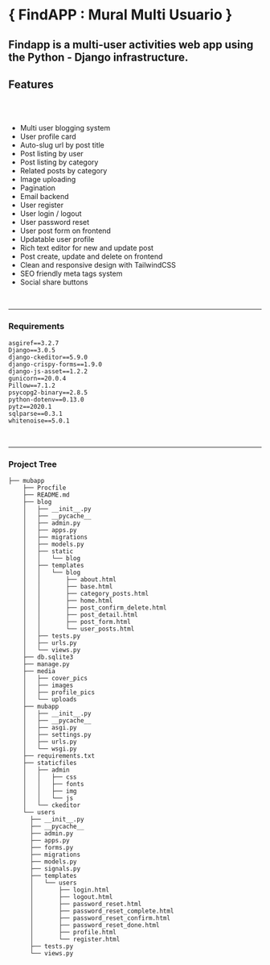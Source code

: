 # { FindAPP : Mural Multi Usuario }

**Findapp** is a multi-user activities web app using the Python - Django infrastructure.
----

## Features

<br>



<br>

* Multi user blogging system
* User profile card
* Auto-slug url by post title
* Post listing by user
* Post listing by category
* Related posts by category
* Image uploading
* Pagination
* Email backend
* User register
* User login / logout
* User password reset
* User post form on frontend
* Updatable user profile
* Rich text editor for new and update post
* Post create, update and delete on frontend
* Clean and responsive design with TailwindCSS
* SEO friendly meta tags system
* Social share buttons


<br>

----

### Requirements

```
asgiref==3.2.7
Django==3.0.5
django-ckeditor==5.9.0
django-crispy-forms==1.9.0
django-js-asset==1.2.2
gunicorn==20.0.4
Pillow==7.1.2
psycopg2-binary==2.8.5
python-dotenv==0.13.0
pytz==2020.1
sqlparse==0.3.1
whitenoise==5.0.1
```


<br>

----

### Project Tree

```
├── mubapp
    ├── Procfile
    ├── README.md
    ├── blog
    │   ├── __init__.py
    │   ├── __pycache__
    │   ├── admin.py
    │   ├── apps.py
    │   ├── migrations
    │   ├── models.py
    │   ├── static
    │   │   └── blog
    │   ├── templates
    │   │   └── blog
    │   │       ├── about.html
    │   │       ├── base.html
    │   │       ├── category_posts.html
    │   │       ├── home.html
    │   │       ├── post_confirm_delete.html
    │   │       ├── post_detail.html
    │   │       ├── post_form.html
    │   │       └── user_posts.html
    │   ├── tests.py
    │   ├── urls.py
    │   └── views.py
    ├── db.sqlite3
    ├── manage.py
    ├── media
    │   ├── cover_pics
    │   ├── images
    │   ├── profile_pics
    │   └── uploads
    ├── mubapp
    │   ├── __init__.py
    │   ├── __pycache__
    │   ├── asgi.py
    │   ├── settings.py
    │   ├── urls.py
    │   └── wsgi.py
    ├── requirements.txt
    ├── staticfiles
    │   ├── admin
    │   │   ├── css
    │   │   ├── fonts
    │   │   ├── img
    │   │   └── js
    │   └── ckeditor
    └── users
      ├── __init__.py
      ├── __pycache__
      ├── admin.py
      ├── apps.py
      ├── forms.py
      ├── migrations
      ├── models.py
      ├── signals.py
      ├── templates
      │   └── users
      │       ├── login.html
      │       ├── logout.html
      │       ├── password_reset.html
      │       ├── password_reset_complete.html
      │       ├── password_reset_confirm.html
      │       ├── password_reset_done.html
      │       ├── profile.html
      │       └── register.html
      ├── tests.py
      └── views.py
```
